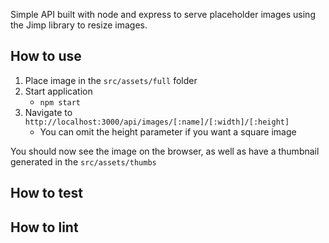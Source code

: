 Simple API built with node and express to serve placeholder images using the Jimp library to resize images.

## How to use
1. Place image in the `src/assets/full` folder
2. Start application 
    - `npm start`
3. Navigate to `http://localhost:3000/api/images/[:name]/[:width]/[:height]`
    - You can omit the height parameter if you want a square image

You should now see the image on the browser, as well as have a thumbnail generated in the `src/assets/thumbs`

## How to test

## How to lint